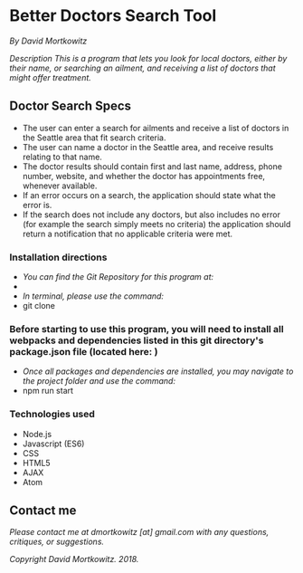 # Better Doctors Search Tool

_By David Mortkowitz_

*Description*
_This is a program that lets you look for local doctors, either by their name, or searching an ailment, and receiving a list of doctors that might offer treatment._

## Doctor Search Specs
* The user can enter a search for ailments and receive a list of doctors in the Seattle area that fit search criteria.
* The user can name a doctor in the Seattle area, and receive results relating to that name.
* The doctor results should contain first and last name, address, phone number, website, and whether the doctor has appointments free, whenever available.
* If an error occurs on a search, the application should state what the error is.
* If the search does not include any doctors, but also includes no error (for example the search simply meets no criteria) the application should return a notification that no applicable criteria were met.

### Installation directions
* _You can find the Git Repository for this program at:_
*
* _In terminal, please use the command:_
* git clone
### Before starting to use this program, you will need to install all webpacks and dependencies listed in this git directory's package.json file (located here: )
* _Once all packages and dependencies are installed, you may navigate to the project folder and use the command:_
* npm run start


### Technologies used
* Node.js
* Javascript (ES6)
* CSS
* HTML5
* AJAX
* Atom

## Contact me

_Please contact me at dmortkowitz [at] gmail.com with any questions, critiques, or suggestions._

*Copyright* _David Mortkowitz. 2018._
